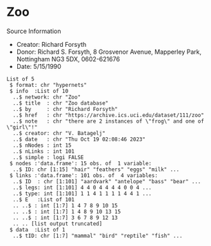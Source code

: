 # Zoo

Source Information
* Creator: Richard Forsyth
* Donor: Richard S. Forsyth, 
             8 Grosvenor Avenue,
             Mapperley Park,
             Nottingham NG3 5DX,
             0602-621676
* Date: 5/15/1990
```
List of 5
 $ format: chr "hypernets"
 $ info  :List of 10
  ..$ network: chr "Zoo"
  ..$ title  : chr "Zoo database"
  ..$ by     : chr "Richard Forsyth"
  ..$ href   : chr "https://archive.ics.uci.edu/dataset/111/zoo"
  ..$ note   : chr "there are 2 instances of \"frog\" and one of \"girl\"!"
  ..$ creator: chr "V. Batagelj"
  ..$ date   : chr "Thu Oct 19 02:08:46 2023"
  ..$ nNodes : int 15
  ..$ nLinks : int 101
  ..$ simple : logi FALSE
 $ nodes :'data.frame': 15 obs. of  1 variable:
  ..$ ID: chr [1:15] "hair" "feathers" "eggs" "milk" ...
 $ links :'data.frame': 101 obs. of  4 variables:
  ..$ ID  : chr [1:101] "aardvark" "antelope" "bass" "bear" ...
  ..$ legs: int [1:101] 4 4 0 4 4 4 4 0 0 4 ...
  ..$ type: int [1:101] 1 1 4 1 1 1 1 4 4 1 ...
  ..$ E   :List of 101
  .. ..$ : int [1:7] 1 4 7 8 9 10 15
  .. ..$ : int [1:7] 1 4 8 9 10 13 15
  .. ..$ : int [1:7] 3 6 7 8 9 12 13
  .. .. [list output truncated]
 $ data  :List of 1
  ..$ tID: chr [1:7] "mammal" "bird" "reptile" "fish" ...
```

